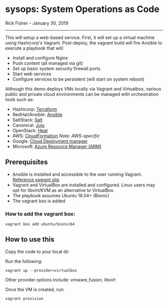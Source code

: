 # sysops: System Operations as Code

Rick Fisher - January 30, 2019

----

This will setup a web-based service. 
First, it will set up a virtual machine using Hashicorp's Vagrant. 
Post-deploy, the vagrant build will fire Ansible to execute
a playbook that will:

- Install and configure Nginx
- Push content (all managed via git)
- Set up basic system security firewall ports
- Start web services
- Configure services to be persistent (will start on system reboot)


Although this demo deploys VMs locally via Vagrant and Virtualbox, 
various public and private cloud environments can be managed with 
orchestration tools such as:

- Hashicorp: [Terraform](https://www.terraform.io/docs/index.html)
- RedHat/Ansible: [Ansible](https://docs.ansible.com)
- SaltStack: [Salt](https://docs.saltstack.com/en/latest/)
- Canonical: [Juju](https://jujucharms.com/)
- OpenStack: [Heat](https://wiki.openstack.org/wiki/Heat)
- AWS: [CloudFormation](https://docs.aws.amazon.com/cloudformation) _Note: AWS-specific_
- Google: [Cloud Deployment manager](https://cloud.google.com/deployment-manager/)
- Microsoft: [Azure Resource Manager (ARM)](https://docs.microsoft.com/en-us/azure/azure-resource-manager/)

## Prerequisites
- Ansible is installed and accessible to the user running Vagrant. [Reference vagrant site](https://www.vagrantup.com/docs/provisioning/ansible.html)
- Vagrant and VirtualBox are installed and configured. 
  Linux users may opt for libvirt/KVM as an alternative to VirtualBox.
- The playbook assumes Ubuntu 18.04+ (Bionic)
- The vagrant box is added

### How to add the vagrant box:

    vagrant box add ubuntu/bionic64
    

## How to use this  

Copy the code to your local dir

Run the following:

    vagrant up --provider=virtualbox

Other provider options include: vmware_fusion, libvirt

Once the VM is created, run:

    vagrant provision
 
 